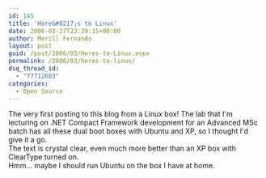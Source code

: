 ```yaml
---
id: 145
title: 'Here&#8217;s to Linux'
date: 2006-03-27T23:39:15+00:00
author: Merill Fernando
layout: post
guid: /post/2006/03/Heres-to-Linux.aspx
permalink: /2006/03/heres-to-linux/
dsq_thread_id:
  - "77712683"
categories:
  - Open Source
---
```

<p></p>The very first posting to this blog from a Linux box! The lab
that I'm lecturing on .NET Compact Framework development for an
Advanced MSc batch has all these dual boot boxes with Ubuntu and XP, so
I thought I'd give it a go.<br>
The text is crystal clear, even much more better than an XP box with ClearType turned on.<br>
Hmm... maybe I should run Ubuntu on the box I have at home.<br>
